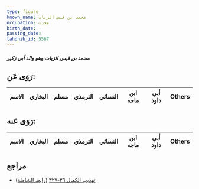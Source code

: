 ```yaml
---
type: figure
known_name: محمد بن قيس الزيات
occupation: محدث
birth_date:
passing_date:
tahdhib_id: 5567
---
```

##### محمد بن قيس الزيات وهو والد أبي زكير

## رَوَى عَن:
| الاسم | البخاري | مسلم | الترمذي | النسائي | ابن ماجه | أبي داود | Others |
| ----- | ------- | ---- | ------- | ------- | -------- | -------- | ------ |
## رَوَى عَنه:
| الاسم | البخاري | مسلم | الترمذي | النسائي | ابن ماجه | أبي داود | Others |
| ----- | ------- | ---- | ------- | ------- | -------- | -------- | ------ |
## مراجع
- [تهذيب الكمال ٢٦-٣٢٧](obsidian://open?vault=Tahdhib-al-Kamal&file=Figures/٥٥٦٧-محمد%20بن%20قيس%20الزيات%20وهو%20والد%20أبي%20زكير) ([رابط الشاملة](https://shamela.ws/book/3722/14075))